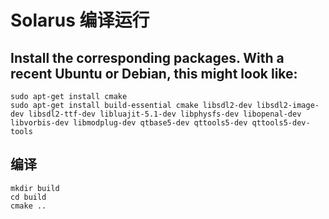 # Solarus 编译运行

## Install the corresponding packages. With a recent Ubuntu or Debian, this might look like:

```shell
sudo apt-get install cmake
sudo apt-get install build-essential cmake libsdl2-dev libsdl2-image-dev libsdl2-ttf-dev libluajit-5.1-dev libphysfs-dev libopenal-dev libvorbis-dev libmodplug-dev qtbase5-dev qttools5-dev qttools5-dev-tools
```

## 编译

```shell
mkdir build
cd build
cmake ..
```
